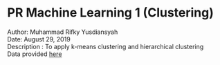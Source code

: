 # PR Machine Learning 1 (Clustering)

Author: Muhammad Rifky Yusdiansyah <br />
Date: August 29, 2019 <br />
Description : To apply k-means clustering and hierarchical clustering <br />
Data provided [here](https://github.com/arikunco/machinelearning/blob/master/dataset/online_retail_clean.csv)
